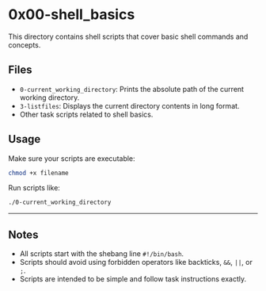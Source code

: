 # 0x00-shell_basics

This directory contains shell scripts that cover basic shell commands and concepts.

## Files

- `0-current_working_directory`: Prints the absolute path of the current working directory.
- `3-listfiles`: Displays the current directory contents in long format.
- Other task scripts related to shell basics.

## Usage

Make sure your scripts are executable:

```bash
chmod +x filename
```

Run scripts like:

```bash
./0-current_working_directory
```

---

## Notes

- All scripts start with the shebang line `#!/bin/bash`.
- Scripts should avoid using forbidden operators like backticks, `&&`, `||`, or `;`.
- Scripts are intended to be simple and follow task instructions exactly.

